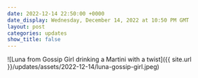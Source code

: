 ```yaml
---
date: 2022-12-14 22:50:00 +0000
date_display: Wednesday, December 14, 2022 at 10:50 PM GMT
layout: post
categories: updates
show_title: false
---
```


![Luna from Gossip Girl drinking a Martini with a twist]({{ site.url }}/updates/assets/2022-12-14/luna-gossip-girl.jpeg)
